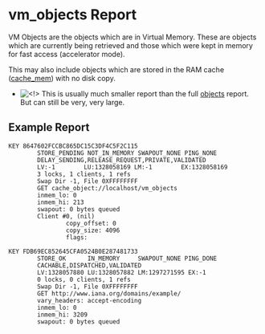# vm_objects Report

VM Objects are the objects which are in Virtual Memory. These are
objects which are currently being retrieved and those which were kept in
memory for fast access (accelerator mode).

This may also include objects which are stored in the RAM cache
([cache_mem](http://www.squid-cache.org/Doc/config/cache_mem)) with no
disk copy.

  - ![\<\!\>](https://wiki.squid-cache.org/wiki/squidtheme/img/attention.png)
    This is usually much smaller report than the full
    [objects](/Features/CacheManager/Objects)
    report. But can still be very, very large.

## Example Report

    KEY 8647602FCCBC865DC15C3DF4C5F2C115
            STORE_PENDING NOT_IN_MEMORY SWAPOUT_NONE PING_NONE   
            DELAY_SENDING,RELEASE_REQUEST,PRIVATE,VALIDATED
            LV:-1        LU:1328058169 LM:-1        EX:1328058169
            3 locks, 1 clients, 1 refs
            Swap Dir -1, File 0XFFFFFFFF
            GET cache_object://localhost/vm_objects
            inmem_lo: 0
            inmem_hi: 213
            swapout: 0 bytes queued
            Client #0, (nil)
                    copy_offset: 0
                    copy_size: 4096
                    flags:
    
    KEY FDB69EC852645CFA0524B0E287481733
            STORE_OK      IN_MEMORY     SWAPOUT_NONE PING_DONE   
            CACHABLE,DISPATCHED,VALIDATED
            LV:1328057880 LU:1328057882 LM:1297271595 EX:-1       
            0 locks, 0 clients, 1 refs
            Swap Dir -1, File 0XFFFFFFFF
            GET http://www.iana.org/domains/example/
            vary_headers: accept-encoding
            inmem_lo: 0
            inmem_hi: 3209
            swapout: 0 bytes queued
